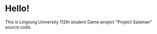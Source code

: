 <h1>Hello!</h1> 
<p>This is Lingtung University 112th student Game project "Project Salaman" source code.</p>
